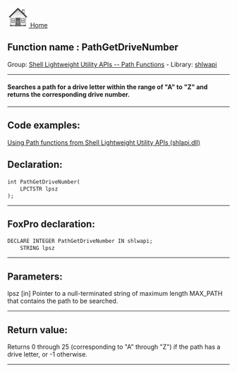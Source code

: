 [<img src="../../images/home.png"> Home ](https://github.com/VFPX/Win32API)  

## Function name : PathGetDriveNumber
Group: [Shell Lightweight Utility APIs -- Path Functions](../../functions_group.md#Shell_Lightweight_Utility_APIs_--_Path_Functions)  -  Library: [shlwapi](../../libraries.md#shlwapi)  
***  


#### Searches a path for a drive letter within the range of "A" to "Z" and returns the corresponding drive number.
***  


## Code examples:
[Using Path functions from Shell Lightweight Utility APIs (shlapi.dll)](../../samples/sample_178.md)  

## Declaration:
```foxpro  
int PathGetDriveNumber(
    LPCTSTR lpsz
);  
```  
***  


## FoxPro declaration:
```foxpro  
DECLARE INTEGER PathGetDriveNumber IN shlwapi;
	STRING lpsz  
```  
***  


## Parameters:
lpsz 
[in] Pointer to a null-terminated string of maximum length MAX_PATH that contains the path to be searched.  
***  


## Return value:
Returns 0 through 25 (corresponding to "A" through "Z") if the path has a drive letter, or -1 otherwise.  
***  

